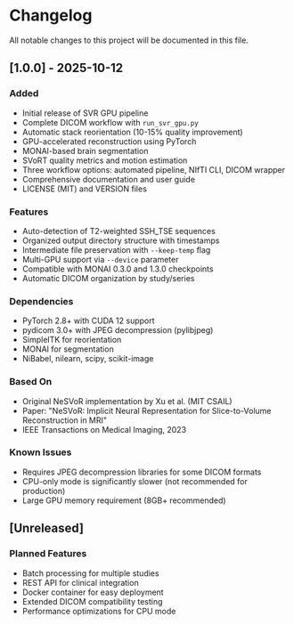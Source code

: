 # Changelog

All notable changes to this project will be documented in this file.

## [1.0.0] - 2025-10-12

### Added
- Initial release of SVR GPU pipeline
- Complete DICOM workflow with `run_svr_gpu.py`
- Automatic stack reorientation (10-15% quality improvement)
- GPU-accelerated reconstruction using PyTorch
- MONAI-based brain segmentation
- SVoRT quality metrics and motion estimation
- Three workflow options: automated pipeline, NIfTI CLI, DICOM wrapper
- Comprehensive documentation and user guide
- LICENSE (MIT) and VERSION files

### Features
- Auto-detection of T2-weighted SSH_TSE sequences
- Organized output directory structure with timestamps
- Intermediate file preservation with `--keep-temp` flag
- Multi-GPU support via `--device` parameter
- Compatible with MONAI 0.3.0 and 1.3.0 checkpoints
- Automatic DICOM organization by study/series

### Dependencies
- PyTorch 2.8+ with CUDA 12 support
- pydicom 3.0+ with JPEG decompression (pylibjpeg)
- SimpleITK for reorientation
- MONAI for segmentation
- NiBabel, nilearn, scipy, scikit-image

### Based On
- Original NeSVoR implementation by Xu et al. (MIT CSAIL)
- Paper: "NeSVoR: Implicit Neural Representation for Slice-to-Volume Reconstruction in MRI"
- IEEE Transactions on Medical Imaging, 2023

### Known Issues
- Requires JPEG decompression libraries for some DICOM formats
- CPU-only mode is significantly slower (not recommended for production)
- Large GPU memory requirement (8GB+ recommended)

## [Unreleased]

### Planned Features
- Batch processing for multiple studies
- REST API for clinical integration
- Docker container for easy deployment
- Extended DICOM compatibility testing
- Performance optimizations for CPU mode
